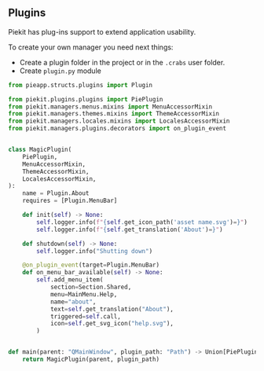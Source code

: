 ## Plugins
Piekit has plug-ins support to extend application usability. 

To create your own manager you need next things:
* Create a plugin folder in the project or in the `.crabs` user folder.
* Create `plugin.py` module

```py
from pieapp.structs.plugins import Plugin

from piekit.plugins.plugins import PiePlugin
from piekit.managers.menus.mixins import MenuAccessorMixin
from piekit.managers.themes.mixins import ThemeAccessorMixin
from piekit.managers.locales.mixins import LocalesAccessorMixin
from piekit.managers.plugins.decorators import on_plugin_event


class MagicPlugin(
    PiePlugin,
    MenuAccessorMixin,
    ThemeAccessorMixin,
    LocalesAccessorMixin,
):
    name = Plugin.About
    requires = [Plugin.MenuBar]

    def init(self) -> None:
        self.logger.info(f"{self.get_icon_path('asset name.svg')=}")
        self.logger.info(f"{self.get_translation('About')=}")

    def shutdown(self) -> None:
        self.logger.info("Shutting down")

    @on_plugin_event(target=Plugin.MenuBar)
    def on_menu_bar_available(self) -> None:
        self.add_menu_item(
            section=Section.Shared,
            menu=MainMenu.Help,
            name="about",
            text=self.get_translation("About"),
            triggered=self.call,
            icon=self.get_svg_icon("help.svg"),
        )


def main(parent: "QMainWindow", plugin_path: "Path") -> Union[PiePlugin, None]:
    return MagicPlugin(parent, plugin_path)
```